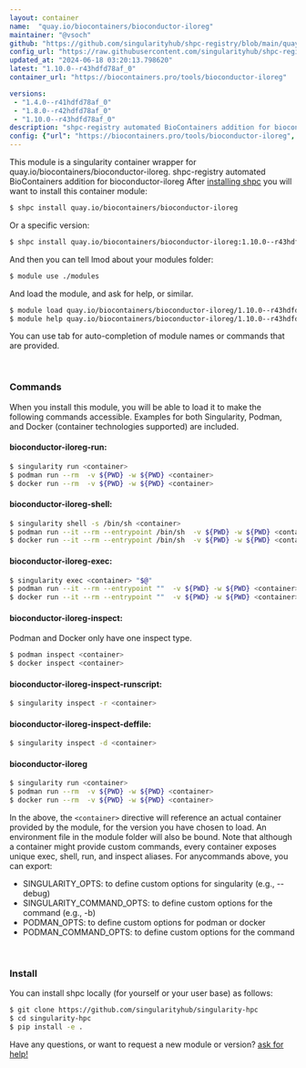 ```yaml
---
layout: container
name:  "quay.io/biocontainers/bioconductor-iloreg"
maintainer: "@vsoch"
github: "https://github.com/singularityhub/shpc-registry/blob/main/quay.io/biocontainers/bioconductor-iloreg/container.yaml"
config_url: "https://raw.githubusercontent.com/singularityhub/shpc-registry/main/quay.io/biocontainers/bioconductor-iloreg/container.yaml"
updated_at: "2024-06-18 03:20:13.798620"
latest: "1.10.0--r43hdfd78af_0"
container_url: "https://biocontainers.pro/tools/bioconductor-iloreg"

versions:
 - "1.4.0--r41hdfd78af_0"
 - "1.8.0--r42hdfd78af_0"
 - "1.10.0--r43hdfd78af_0"
description: "shpc-registry automated BioContainers addition for bioconductor-iloreg"
config: {"url": "https://biocontainers.pro/tools/bioconductor-iloreg", "maintainer": "@vsoch", "description": "shpc-registry automated BioContainers addition for bioconductor-iloreg", "latest": {"1.10.0--r43hdfd78af_0": "sha256:77b0bfd895c57a0d6163d755937422ddc6e1ade67e7d56a94348a97937fe3839"}, "tags": {"1.4.0--r41hdfd78af_0": "sha256:1c023cc65f2f3996fbc60f856af57b78cfe06a005406562b433369a1c1685ab1", "1.8.0--r42hdfd78af_0": "sha256:ae83eff7fb9113c4855bfd1c998c2b19fc0546a570091e97a1b94ff29dbe21bd", "1.10.0--r43hdfd78af_0": "sha256:77b0bfd895c57a0d6163d755937422ddc6e1ade67e7d56a94348a97937fe3839"}, "docker": "quay.io/biocontainers/bioconductor-iloreg"}
---
```


This module is a singularity container wrapper for quay.io/biocontainers/bioconductor-iloreg.
shpc-registry automated BioContainers addition for bioconductor-iloreg
After [installing shpc](#install) you will want to install this container module:


```bash
$ shpc install quay.io/biocontainers/bioconductor-iloreg
```

Or a specific version:

```bash
$ shpc install quay.io/biocontainers/bioconductor-iloreg:1.10.0--r43hdfd78af_0
```

And then you can tell lmod about your modules folder:

```bash
$ module use ./modules
```

And load the module, and ask for help, or similar.

```bash
$ module load quay.io/biocontainers/bioconductor-iloreg/1.10.0--r43hdfd78af_0
$ module help quay.io/biocontainers/bioconductor-iloreg/1.10.0--r43hdfd78af_0
```

You can use tab for auto-completion of module names or commands that are provided.

<br>

### Commands

When you install this module, you will be able to load it to make the following commands accessible.
Examples for both Singularity, Podman, and Docker (container technologies supported) are included.

#### bioconductor-iloreg-run:

```bash
$ singularity run <container>
$ podman run --rm  -v ${PWD} -w ${PWD} <container>
$ docker run --rm  -v ${PWD} -w ${PWD} <container>
```

#### bioconductor-iloreg-shell:

```bash
$ singularity shell -s /bin/sh <container>
$ podman run --it --rm --entrypoint /bin/sh  -v ${PWD} -w ${PWD} <container>
$ docker run --it --rm --entrypoint /bin/sh  -v ${PWD} -w ${PWD} <container>
```

#### bioconductor-iloreg-exec:

```bash
$ singularity exec <container> "$@"
$ podman run --it --rm --entrypoint ""  -v ${PWD} -w ${PWD} <container> "$@"
$ docker run --it --rm --entrypoint ""  -v ${PWD} -w ${PWD} <container> "$@"
```

#### bioconductor-iloreg-inspect:

Podman and Docker only have one inspect type.

```bash
$ podman inspect <container>
$ docker inspect <container>
```

#### bioconductor-iloreg-inspect-runscript:

```bash
$ singularity inspect -r <container>
```

#### bioconductor-iloreg-inspect-deffile:

```bash
$ singularity inspect -d <container>
```



#### bioconductor-iloreg

```bash
$ singularity run <container>
$ podman run --rm  -v ${PWD} -w ${PWD} <container>
$ docker run --rm  -v ${PWD} -w ${PWD} <container>
```


In the above, the `<container>` directive will reference an actual container provided
by the module, for the version you have chosen to load. An environment file in the
module folder will also be bound. Note that although a container
might provide custom commands, every container exposes unique exec, shell, run, and
inspect aliases. For anycommands above, you can export:

 - SINGULARITY_OPTS: to define custom options for singularity (e.g., --debug)
 - SINGULARITY_COMMAND_OPTS: to define custom options for the command (e.g., -b)
 - PODMAN_OPTS: to define custom options for podman or docker
 - PODMAN_COMMAND_OPTS: to define custom options for the command

<br>

### Install

You can install shpc locally (for yourself or your user base) as follows:

```bash
$ git clone https://github.com/singularityhub/singularity-hpc
$ cd singularity-hpc
$ pip install -e .
```

Have any questions, or want to request a new module or version? [ask for help!](https://github.com/singularityhub/singularity-hpc/issues)